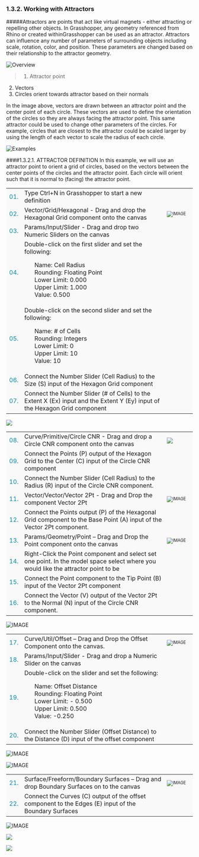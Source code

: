 <style>
td:nth-child(1) {color: #008DB2}
td:nth-child(3)	{font-size: 70%;width: 15%;}
td {background-color: #F9F9F9;}
thead {display: none}
</style>
### 1.3.2. Working with Attractors

#####Attractors are points that act like virtual magnets - either attracting or repelling other objects. In Grasshopper, any geometry referenced from Rhino or created withinGrasshopper can be used as an attractor. Attractors can influence any number of parameters of surrounding objects including scale, rotation, color, and position. These parameters are changed based on their relationship to the attractor geometry.

![Overview](images/1-3-2/1-3-2_001-attractor-overview.png)
>1. Attractor point
2. Vectors
3. Circles orient towards attractor based on their normals

In the image above, vectors are drawn between an attractor point and the center
point of each circle. These vectors are used to define the orientation of the
circles so they are always facing the attractor point.
This same attractor could be used to change other parameters of the circles. For
example, circles that are closest to the attractor could be scaled larger by using
the length of each vector to scale the radius of each circle.

![Examples](images/1-3-2/1-3-2_002-attractor-examples.png)

####1.3.2.1. ATTRACTOR DEFINITION
In this example, we will use an attractor point to orient a grid of circles, based on the vectors between the center points of the circles and the attractor point. Each circle will orient such that it is normal to (facing) the attractor point.

||||
|--|--|--|
|01.| Type Ctrl+N in Grasshopper to start a new definition||
|02.| Vector/Grid/Hexagonal - Drag and drop the Hexagonal Grid component onto the canvas|![IMAGE](images/1-3-2/1-3-2_003-hex-grid-component.png)|
|03.| Params/Input/Slider - Drag and drop two Numeric Sliders on the canvas||
|04.| Double-click on the first slider and set the following:<ul>Name: Cell Radius<br>Rounding: Floating Point<br>Lower Limit: 0.000<br>Upper Limit: 1.000<br>Value: 0.500</ul>||
|05.| Double-click on the second slider and set the following:<ul>Name: # of Cells<br>Rounding: Integers<br>Lower Limit: 0<br>Upper Limit: 10<br>Value: 10</ul>||
|06.| Connect the Number Slider (Cell Radius) to the Size (S) input of the Hexagon Grid component||
|07.| Connect the Number Slider (# of Cells) to the Extent X (Ex) input and the Extent Y (Ey) input of the Hexagon Grid component|||

![](images/1-3-2/1-3-2_004-definition1.png)

||||
|--|--|--|
|08.| Curve/Primitive/Circle CNR - Drag and drop a Circle CNR component onto the canvas|![](images/1-3-2/1-3-2_005-circle-CNR.png)|
|09.| Connect the Points (P) output of the Hexagon Grid to the Center (C) input of the Circle CNR component||
|10.| Connect the Number Slider (Cell Radius) to the Radius (R) input of the Circle CNR component.||
|11.| Vector/Vector/Vector 2Pt - Drag and Drop the component Vector 2Pt|![IMAGE](images/1-3-2/1-3-2_006-vector-2pt.png)|
|12.| Connect the Points output (P) of the Hexagonal Grid component to the Base Point (A) input of the Vector 2Pt component.||
|13.| Params/Geometry/Point – Drag and Drop the Point component onto the canvas|![IMAGE](images/1-3-2/1-3-2_007-point.png)|
|14.| Right-Click the Point component and select set one point. In the model space select where you would like the attractor point to be||
|15.| Connect the Point component to the Tip Point (B) input of the Vector 2Pt component||
|16.| Connect the Vector (V) output of the Vector 2Pt to the Normal (N) input of the Circle CNR component.||

![IMAGE](images/1-3-2/1-3-2_008-definition2.png)

||||
|--|--|--|
|17.| Curve/Util/Offset – Drag and Drop the Offset Component onto the canvas.|![IMAGE](images/1-3-2/1-3-2_009-offset.png)|
|18.| Params/Input/Slider - Drag and drop a Numeric Slider on the canvas||
|19.| Double-click on the slider and set the following:<ul>Name: Offset Distance<br>Rounding: Floating Point<br>Lower Limit: - 0.500<br>Upper Limit: 0.500<br>Value: -0.250</ul>||
|20.| Connect the Number Slider (Offset Distance) to the Distance (D) input of the offset component|||

![IMAGE](images/1-3-2/1-3-2_010-definition3.png)

![IMAGE](images/1-3-2/1-3-2_011-output3.png)

||||
|--|--|--|
|21.| Surface/Freeform/Boundary Surfaces – Drag and drop Boundary Surfaces on to the canvas|![IMAGE](images/1-3-2/1-3-2_012-boundary-surface.png)|
|22.| Connect the Curves (C) output of the offset component to the Edges (E) input of the Boundary Surfaces||

![IMAGE](images/1-3-2/1-3-2_013-definition4.png)


![](images/1-3-2/1-3-2_014-small-examples.png)

![](images/1-3-2/1-3-2_015-large-example.png)
